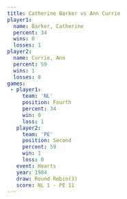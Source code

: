 ```yaml
---
title: Catherine Barker vs Ann Currie
player1:                 
  name: Barker, Catherine
  percent: 34            
  wins: 0                
  losses: 1              
player2:                 
  name: Currie, Ann      
  percent: 59            
  wins: 1                
  losses: 0              
games:
 - player1:          
     team: 'NL'      
     position: Fourth
     percent: 34     
     win: 0          
     loss: 1         
   player2:          
     team: 'PE'      
     position: Second
     percent: 59     
     win: 1          
     loss: 0         
   event: Hearts       
   year: 1984          
   draw: Round Robin(3)
   score: NL 1 - PE 11 
---
```

